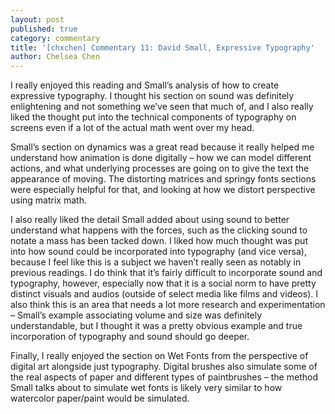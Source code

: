 ```yaml
---
layout: post
published: true
category: commentary
title: '[chxchen] Commentary 11: David Small, Expressive Typography'
author: Chelsea Chen
---
```

I really enjoyed this reading and Small’s analysis of how to create expressive typography. I thought his section on sound was definitely enlightening and not something we’ve seen that much of, and I also really liked the thought put into the technical components of typography on screens even if a lot of the actual math went over my head.

Small’s section on dynamics was a great read because it really helped me understand how animation is done digitally – how we can model different actions, and what underlying processes are going on to give the text the appearance of moving. The distorting matrices and springy fonts sections were especially helpful for that, and looking at how we distort perspective using matrix math.

I also really liked the detail Small added about using sound to better understand what happens with the forces, such as the clicking sound to notate a mass has been tacked down. I liked how much thought was put into how sound could be incorporated into typography (and vice versa), because I feel like this is a subject we haven’t really seen as notably in previous readings. I do think that it’s fairly difficult to incorporate sound and typography, however, especially now that it is a social norm to have pretty distinct visuals and audios (outside of select media like films and videos). I also think this is an area that needs a lot more research and experimentation – Small’s example associating volume and size was definitely understandable, but I thought it was a pretty obvious example and true incorporation of typography and sound should go deeper.

Finally, I really enjoyed the section on Wet Fonts from the perspective of digital art alongside just typography. Digital brushes also simulate some of the real aspects of paper and different types of paintbrushes – the method Small talks about to simulate wet fonts is likely very similar to how watercolor paper/paint would be simulated.